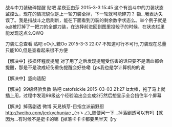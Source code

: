 战斗中刀装破碎提醒
贴吧 星夜亚由莎 2015-3-3 15:45
这个有战斗中的刀装状态监控么，现在的情况貌似是上一轮刀装全掉，下一轮就可能碎刀？
额...我表达失误了。我是指战斗之后刷新，能在下面看到刀装的剩余数字状态么。举个例子就是a点被打掉了一把刀的全部刀装，在选择前进回到图里投骰子的时候，在状态栏里能发现这点么QWQ

刀装汇总查看
贴吧 oO小_糖Oo 2015-3-3 22:07
不知道可行不可行,刀装现在总量只能100,但是查看起来很不方便

【解决中】按损坏程度提醒
对了用了之后发现提醒受伤害的话只要不是满血都会提醒，那是不是改成轻伤重伤提醒会好些嘞【ps我也是学计算机的的说

【解决中】竖向适配

【解决】99级经验负数
贴吧 catofsickle 2015-03-03 21:27
lz太棒，拖了马上就插上用，过程中发现99级这个经验溢出会变成2行然后想显示全会挡住半个屏幕

【解决】掉落剧透
微博 天見禎芽-目指立派前野厨 http://weibo.com/jeckychunjae
_(:зゝ∠)_随便问一下...掉落剧透可以有吗【就因为...有时候不是挺卡的嘛【掉落卡卡卡都要黑半天【ry
